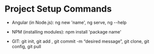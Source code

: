 # Project Setup Commands

- Angular (in Node.js): ng new 'name', ng serve, ng --help 

- NPM (installing modules): npm install 'package name'

- GIT: git init, git add , git commit -m “desired message”, git clone, git config, git pull



